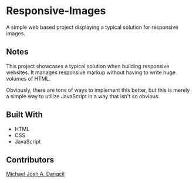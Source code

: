 # Responsive-Images
 A simple web based project displaying a typical solution for responsive images.

## Notes
This project showcases a typical solution when building responsive websites. It manages responsive markup without having to write huge volumes of HTML. 

Obviously, there are tons of ways to implement this better, but this is merely a simple way to utilize JavaScript in a way that isn't so obvious.

## Built With
+ HTML
+ CSS
+ JavaScript

## Contributors
[Michael Josh A. Dangcil](https://github.com/MichaelJoshDangcil)